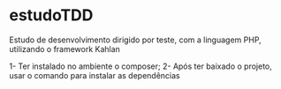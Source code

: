 # estudoTDD
Estudo de desenvolvimento dirigido por teste, com a linguagem PHP, utilizando o framework Kahlan

1- Ter instalado no ambiente o composer;
2- Após ter baixado o projeto, usar o comando <composer i> para instalar as dependências
